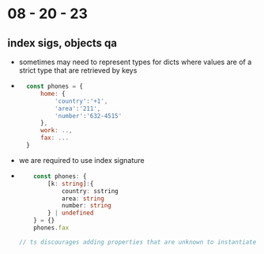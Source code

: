 # 08 - 20 - 23
## index sigs, objects qa
- sometimes may need to represent types for dicts where values are of a strict type that are retrieved by keys
* ```js
    const phones = {
        home: {
            'country':'+1',
            'area':'211',
            'number':'632-4515'
        },
        work: ..,
        fax: ...
    }
    ```
- we are required to use index signature
*   ```ts
        const phones: {
            [k: string]:{
                country: sstring
                area: string
                number: string
            } | undefined
        } = {}
        phones.fax

    // ts discourages adding properties that are unknown to instantiated object class
    ```
